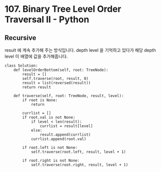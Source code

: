 # 107. Binary Tree Level Order Traversal II - Python

## Recursive
result 에 계속 추가해 주는 방식입니다. depth level 을 기억하고 있다가 해당 depth level 이 배열에 값을 추가해줍니다.
```
class Solution:
    def levelOrderBottom(self, root: TreeNode):
        result = []
        self.traverse(root, result, 0)
        result = list(reversed(result))
        return result

    def traverse(self, root: TreeNode, result, level):
        if root is None:
            return

        currlist = []
        if root.val is not None:
            if level < len(result):
                currlist = result[level]
            else:
                result.append(currlist)
            currlist.append(root.val)

        if root.left is not None:
            self.traverse(root.left, result, level + 1)

        if root.right is not None:
            self.traverse(root.right, result, level + 1)
```
